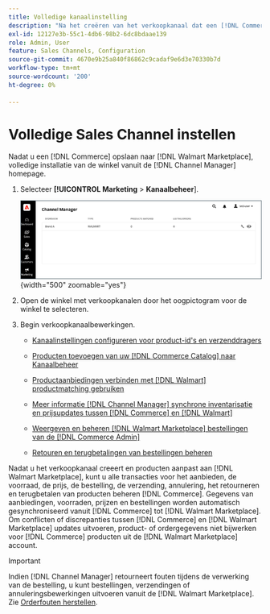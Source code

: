 ```yaml
---
title: Volledige kanaalinstelling
description: "Na het creëren van het verkoopkanaal dat een [!DNL Commerce] Winkelweergave naar [!DNL Walmart Marketplace], opent u het kanaal en voltooit u de kanaalconfiguratie. Start vervolgens het proces om producten toe te voegen, aanbiedingen, voorraad, prijzen en bestellingen te beheren vanuit [!DNL Channel Manager]."
exl-id: 12127e3b-55c1-4db6-98b2-6dc8bdaae139
role: Admin, User
feature: Sales Channels, Configuration
source-git-commit: 4670e9b25a840f86862c9cadaf9e6d3e70330b7d
workflow-type: tm+mt
source-wordcount: '200'
ht-degree: 0%

---
```


# Volledige Sales Channel instellen

Nadat u een [!DNL Commerce] opslaan naar [!DNL Walmart Marketplace], volledige installatie van de winkel vanuit de [!DNL Channel Manager] homepage.

1. Selecteer **[!UICONTROL Marketing** > **Kanaalbeheer**].

   ![Kanaalbeheerwinkels beheren](assets/channel-manager-setup-first-store.png){width="500" zoomable="yes"}

1. Open de winkel met verkoopkanalen door het oogpictogram voor de winkel te selecteren.

1. Begin verkoopkanaalbewerkingen.

   - [Kanaalinstellingen configureren voor product-id&#39;s en verzenddragers](settings-overview.md)

   - [Producten toevoegen van uw [!DNL Commerce Catalog] naar Kanaalbeheer](add-products-to-channel-store.md)

   - [Productaanbiedingen verbinden met [!DNL Walmart] productmatching gebruiken](connect-listings-to-marketplace.md)

   - [Meer informatie [!DNL Channel Manager] synchrone inventarisatie en prijsupdates tussen [!DNL Commerce] en [!DNL Walmart]](inventory-and-price-updates.md)

   - [Weergeven en beheren [!DNL Walmart Marketplace] bestellingen van de [!DNL Commerce Admin]](manage-orders.md)

   - [Retouren en terugbetalingen van bestellingen beheren](return-refund-orders.md)

Nadat u het verkoopkanaal creeert en producten aanpast aan [!DNL Walmart Marketplace], kunt u alle transacties voor het aanbieden, de voorraad, de prijs, de bestelling, de verzending, annulering, het retourneren en terugbetalen van producten beheren [!DNL Commerce]. Gegevens van aanbiedingen, voorraden, prijzen en bestellingen worden automatisch gesynchroniseerd vanuit [!DNL Commerce] tot [!DNL Walmart Marketplace]. Om conflicten of discrepanties tussen [!DNL Commerce] en [!DNL Walmart Marketplace] updates uitvoeren, product- of ordergegevens niet bijwerken voor [!DNL Commerce] producten uit de [!DNL Walmart Marketplace] account.

>[!IMPORTANT]
>
>Indien [!DNL Channel Manager] retourneert fouten tijdens de verwerking van de bestelling, u kunt bestellingen, verzendingen of annuleringsbewerkingen uitvoeren vanuit de [!DNL Walmart Marketplace]. Zie [Orderfouten herstellen](process-orders.md#fix-order-errors).
